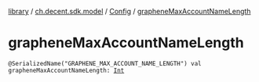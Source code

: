 [library](../../index.md) / [ch.decent.sdk.model](../index.md) / [Config](index.md) / [grapheneMaxAccountNameLength](./graphene-max-account-name-length.md)

# grapheneMaxAccountNameLength

`@SerializedName("GRAPHENE_MAX_ACCOUNT_NAME_LENGTH") val grapheneMaxAccountNameLength: `[`Int`](https://kotlinlang.org/api/latest/jvm/stdlib/kotlin/-int/index.html)